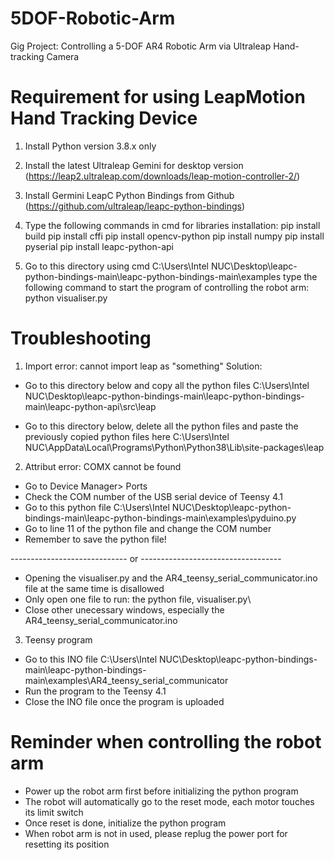 # 5DOF-Robotic-Arm
Gig Project: Controlling a 5-DOF AR4 Robotic Arm via Ultraleap Hand-tracking Camera

# Requirement for using LeapMotion Hand Tracking Device
1. Install Python version 3.8.x only

2. Install the latest Ultraleap Gemini for desktop version
   (https://leap2.ultraleap.com/downloads/leap-motion-controller-2/)

3. Install Germini LeapC Python Bindings from Github
   (https://github.com/ultraleap/leapc-python-bindings)

4. Type the following commands in cmd for libraries installation:
   pip install build
   pip install cffi
   pip install opencv-python
   pip install numpy
   pip install pyserial
   pip install leapc-python-api

5. Go to this directory using cmd
   C:\Users\Intel NUC\Desktop\leapc-python-bindings-main\leapc-python-bindings-main\examples
   type the following command to start the program of controlling the robot arm:
   python visualiser.py

# Troubleshooting
1. Import error: cannot import leap as "something"
Solution:
- Go to this directory below and copy all the python files
  C:\Users\Intel NUC\Desktop\leapc-python-bindings-main\leapc-python-bindings-main\leapc-python-api\src\leap

- Go to this directory below, delete all the python files and paste the previously copied python files here
  C:\Users\Intel NUC\AppData\Local\Programs\Python\Python38\Lib\site-packages\leap

2. Attribut error: COMX cannot be found
- Go to Device Manager> Ports
- Check the COM number of the USB serial device of Teensy 4.1
- Go to this python file 
  C:\Users\Intel NUC\Desktop\leapc-python-bindings-main\leapc-python-bindings-main\examples\pyduino.py
- Go to line 11 of the python file and change the COM number
- Remember to save the python file!

----------------------------- or -----------------------------------
- Opening the visualiser.py and the AR4_teensy_serial_communicator.ino file at the same time is disallowed
- Only open one file to run: the python file, visualiser.py\
- Close other unecessary windows, especially the AR4_teensy_serial_communicator.ino

3. Teensy program 
- Go to this INO file
  C:\Users\Intel NUC\Desktop\leapc-python-bindings-main\leapc-python-bindings-main\examples\AR4_teensy_serial_communicator
- Run the program to the Teensy 4.1
- Close the INO file once the program is uploaded

# Reminder when controlling the robot arm
- Power up the robot arm first before initializing the python program
- The robot will automatically go to the reset mode, each motor touches its limit switch
- Once reset is done, initialize the python program
- When robot arm is not in used, please replug the power port for resetting its position

